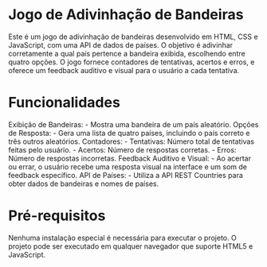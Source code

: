 # Jogo de Adivinhação de Bandeiras

Este é um jogo de adivinhação de bandeiras desenvolvido em HTML, CSS e JavaScript, com uma API de dados de países. O objetivo é adivinhar corretamente a qual país pertence a bandeira exibida, escolhendo entre quatro opções. O jogo fornece contadores de tentativas, acertos e erros, e oferece um feedback auditivo e visual para o usuário a cada tentativa.

# Funcionalidades
Exibição de Bandeiras:
    - Mostra uma bandeira de um país aleatório.
Opções de Resposta: 
    - Gera uma lista de quatro países, incluindo o país correto e três outros aleatórios.
Contadores:
    - Tentativas: Número total de tentativas feitas pelo usuário.
    - Acertos: Número de respostas corretas.
    - Erros: Número de respostas incorretas.
Feedback Auditivo e Visual:
    - Ao acertar ou errar, o usuário recebe uma resposta visual na interface e um som de feedback específico.
API de Países:
    - Utiliza a API REST Countries para obter dados de bandeiras e nomes de países.

# Pré-requisitos
Nenhuma instalação especial é necessária para executar o projeto. O projeto pode ser executado em qualquer navegador que suporte HTML5 e JavaScript.
